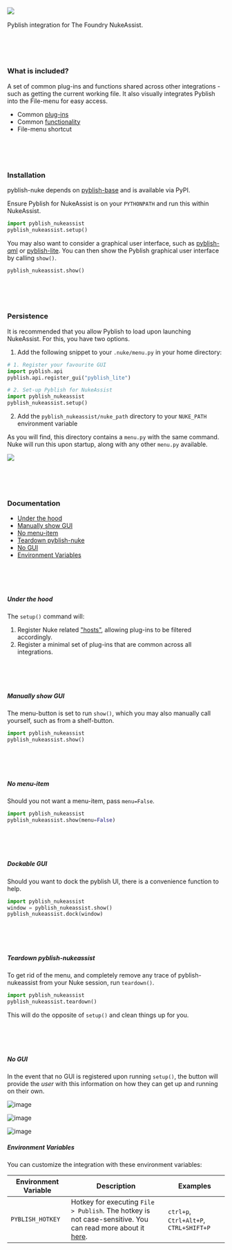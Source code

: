 ### ![](https://cloud.githubusercontent.com/assets/2152766/6998101/5c13946c-dbcd-11e4-968b-b357b7c60a06.png)

Pyblish integration for The Foundry NukeAssist.

<br>
<br>
<br>

### What is included?

A set of common plug-ins and functions shared across other integrations - such as getting the current working file. It also visually integrates Pyblish into the File-menu for easy access.

- Common [plug-ins](https://github.com/pyblish/pyblish-nuke/tree/master/pyblish_nuke/plugins)
- Common [functionality](https://github.com/pyblish/pyblish-nuke/blob/master/pyblish_nuke/__init__.py)
- File-menu shortcut

<br>
<br>
<br>

### Installation

pyblish-nuke depends on [pyblish-base](https://github.com/pyblish/pyblish-base) and is available via PyPI.

Ensure Pyblish for NukeAssist is on your `PYTHONPATH` and run this within NukeAssist.

```python
import pyblish_nukeassist
pyblish_nukeassist.setup()
```

You may also want to consider a graphical user interface, such as [pyblish-qml](https://github.com/pyblish/pyblish-qml) or [pyblish-lite](https://github.com/pyblish/pyblish-lite).
You can then show the Pyblish graphical user interface by calling `show()`.

```python
pyblish_nukeassist.show()
```

<br>
<br>
<br>

### Persistence

It is recommended that you allow Pyblish to load upon launching NukeAssist. For this, you have two options.

1. Add the following snippet to your `.nuke/menu.py` in your home directory:

  ```python
  # 1. Register your favourite GUI
  import pyblish.api
  pyblish.api.register_gui("pyblish_lite")

  # 2. Set-up Pyblish for NukeAssist
  import pyblish_nukeassist
  pyblish_nukeassist.setup()
  ```
2. Add the `pyblish_nukeassist/nuke_path` directory to your `NUKE_PATH` environment variable

As you will find, this directory contains a `menu.py` with the same command. Nuke will run this upon startup, along with any other `menu.py` available.

![](https://cloud.githubusercontent.com/assets/2152766/7269936/f64c8cc8-e8cf-11e4-9550-6d3c70ce6b02.png)

<br>
<br>
<br>

### Documentation

- [Under the hood](#under-the-hood)
- [Manually show GUI](#manually-show-gui)
- [No menu-item](#no-menu-item)
- [Teardown pyblish-nuke](#teardown-pyblish-nuke)
- [No GUI](#no-gui)
- [Environment Variables](#environment-variables)

<br>
<br>
<br>

##### Under the hood

The `setup()` command will:

1. Register Nuke related ["hosts"](http://api.pyblish.com/pages/Plugin.hosts.html), allowing plug-ins to be filtered accordingly.
3. Register a minimal set of plug-ins that are common across all integrations.

<br>
<br>
<br>

##### Manually show GUI

The menu-button is set to run `show()`, which you may also manually call yourself, such as from a shelf-button.

```python
import pyblish_nukeassist
pyblish_nukeassist.show()
```

<br>
<br>
<br>

##### No menu-item

Should you not want a menu-item, pass `menu=False`.

```python
import pyblish_nukeassist
pyblish_nukeassist.show(menu=False)
```

<br>
<br>
<br>

##### Dockable GUI

Should you want to dock the pyblish UI, there is a convenience function to help.

```python
import pyblish_nukeassist
window = pyblish_nukeassist.show()
pyblish_nukeassist.dock(window)
```

<br>
<br>
<br>

##### Teardown pyblish-nukeassist

To get rid of the menu, and completely remove any trace of pyblish-nukeassist from your Nuke session, run `teardown()`.

```python
import pyblish_nukeassist
pyblish_nukeassist.teardown()
```

This will do the opposite of `setup()` and clean things up for you.

<br>
<br>
<br>

##### No GUI

In the event that no GUI is registered upon running `setup()`, the button will provide the *user* with this information on how they can get up and running on their own.

![image](https://cloud.githubusercontent.com/assets/2152766/16318872/d63b7f60-3988-11e6-9431-f64991aabef3.png)

![image](https://cloud.githubusercontent.com/assets/2152766/16318883/ddf159f0-3988-11e6-8ef5-af5fd8dde725.png)

![image](https://cloud.githubusercontent.com/assets/2152766/16318893/e7d4cc9a-3988-11e6-92e9-c16037e51fb7.png)

##### Environment Variables

You can customize the integration with these environment variables:

Environment Variable | Description | Examples
--- | --- | ---
```PYBLISH_HOTKEY``` | Hotkey for executing ```File > Publish```. The hotkey is not case-sensitive. You can read more about it [here](https://www.thefoundry.co.uk/products/nuke/developers/63/pythondevguide/custom_ui.html#assigning-a-hotkey). | ```ctrl+p```, ```Ctrl+Alt+P```, ```CTRL+SHIFT+P```
